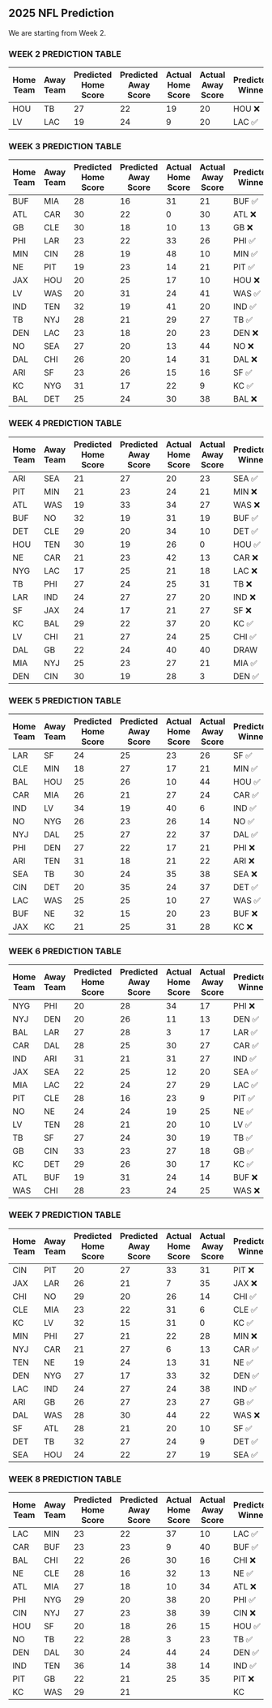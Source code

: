 ## 2025 NFL Prediction

We are starting from Week 2.

### WEEK 2 PREDICTION TABLE
| Home Team | Away Team | Predicted Home Score | Predicted Away Score | Actual Home Score | Actual Away Score | Predicted Winner | Actual Winner |
|-----------|-----------|----------------------|----------------------|-------------------|-------------------|------------------|--------------|
| HOU | TB | 27 | 22 | 19 | 20 | HOU ❌ | TB |
| LV | LAC | 19 | 24 | 9 | 20 | LAC ✅ | LAC |

### WEEK 3 PREDICTION TABLE
| Home Team | Away Team | Predicted Home Score | Predicted Away Score | Actual Home Score | Actual Away Score | Predicted Winner | Actual Winner |
|-----------|-----------|----------------------|----------------------|-------------------|-------------------|------------------|---------------|
| BUF | MIA | 28 | 16 | 31 | 21 | BUF ✅ | BUF |
| ATL | CAR | 30 | 22 | 0 | 30 | ATL ❌ | CAR |
| GB | CLE | 30 | 18 | 10 | 13 | GB ❌ | CLE |
| PHI | LAR | 23 | 22 | 33 | 26 | PHI ✅ | PHI |
| MIN | CIN | 28 | 19 | 48 | 10 | MIN ✅ | MIN |
| NE | PIT | 19 | 23 | 14 | 21 | PIT ✅ | PIT |
| JAX | HOU | 20 | 25 | 17 | 10 | HOU ❌ | JAX |
| LV | WAS | 20 | 31 | 24 | 41 | WAS ✅ | WAS |
| IND | TEN | 32 | 19 | 41 | 20 | IND ✅ | IND |
| TB | NYJ | 28 | 21 | 29 | 27 | TB ✅ | TB |
| DEN | LAC | 23 | 18 | 20 | 23 | DEN ❌ | LAC |
| NO | SEA | 27 | 20 | 13 | 44 | NO ❌ | SEA |
| DAL | CHI | 26 | 20 | 14 | 31 | DAL ❌ | CHI |
| ARI | SF | 23 | 26 | 15 | 16 | SF ✅ | SF |
| KC | NYG | 31 | 17 | 22 | 9 | KC ✅ | KC |
| BAL | DET | 25 | 24 | 30 | 38 | BAL ❌ | DET |

### WEEK 4 PREDICTION TABLE
| Home Team | Away Team | Predicted Home Score | Predicted Away Score | Actual Home Score | Actual Away Score | Predicted Winner | Actual Winner |
|-----------|-----------|----------------------|----------------------|-------------------|-------------------|------------------|---------------|
| ARI | SEA | 21 | 27 | 20 | 23 | SEA ✅ | SEA |
| PIT | MIN | 21 | 23 | 24 | 21 | MIN ❌ | PIT |
| ATL | WAS | 19 | 33 | 34 | 27 | WAS ❌ | ATL |
| BUF | NO | 32 | 19 | 31 | 19 | BUF ✅ | BUF |
| DET | CLE | 29 | 20 | 34 | 10 | DET ✅ | DET |
| HOU | TEN | 30 | 19 | 26 | 0 | HOU ✅ | HOU |
| NE | CAR | 21 | 23 | 42 | 13 | CAR ❌ | NE |
| NYG | LAC | 17 | 25 | 21 | 18 | LAC ❌ | NYG |
| TB | PHI | 27 | 24 | 25 | 31 | TB ❌ | PHI |
| LAR | IND | 24 | 27 | 27 | 20 | IND ❌ | LAR |
| SF | JAX | 24 | 17 | 21 | 27 | SF ❌ | JAX |
| KC | BAL | 29 | 22 | 37 | 20 | KC ✅ | KC |
| LV | CHI | 21 | 27 | 24 | 25 | CHI ✅ | CHI |
| DAL | GB | 22 | 24 | 40 | 40 | DRAW | DRAW |
| MIA | NYJ | 25 | 23 | 27 | 21 | MIA ✅ | MIA |
| DEN | CIN | 30 | 19 | 28 | 3 | DEN ✅ | DEN |

### WEEK 5 PREDICTION TABLE
| Home Team | Away Team | Predicted Home Score | Predicted Away Score | Actual Home Score | Actual Away Score | Predicted Winner | Actual Winner |
|-----------|-----------|----------------------|----------------------|-------------------|-------------------|------------------|---------------|
| LAR | SF | 24 | 25 | 23 | 26 | SF ✅ | SF |
| CLE | MIN | 18 | 27 | 17 | 21 | MIN ✅ | MIN |
| BAL | HOU | 25 | 26 | 10 | 44 | HOU ✅ | HOU |
| CAR | MIA | 26 | 21 | 27 | 24 | CAR ✅ | CAR |
| IND | LV | 34 | 19 | 40 | 6 | IND ✅ | IND |
| NO | NYG | 26 | 23 | 26 | 14 | NO ✅ | NO |
| NYJ | DAL | 25 | 27 | 22 | 37 | DAL ✅ | DAL |
| PHI | DEN | 27 | 22 | 17 | 21 | PHI ❌ | DEN |
| ARI | TEN | 31 | 18 | 21 | 22 | ARI ❌ | TEN |
| SEA | TB | 30 | 24 | 35 | 38 | SEA ❌ | TB |
| CIN | DET | 20 | 35 | 24 | 37 | DET ✅ | DET |
| LAC | WAS | 25 | 25 | 10 | 27 | WAS ✅ | WAS |
| BUF | NE | 32 | 15 | 20 | 23 | BUF ❌ | NE |
| JAX | KC | 21 | 25 | 31 | 28 | KC ❌ | JAX |

### WEEK 6 PREDICTION TABLE
| Home Team | Away Team | Predicted Home Score | Predicted Away Score | Actual Home Score | Actual Away Score | Predicted Winner | Actual Winner |
|-----------|-----------|----------------------|----------------------|-------------------|-------------------|------------------|---------------|
| NYG | PHI | 20 | 28 | 34 | 17 | PHI ❌ | NYG |
| NYJ | DEN | 20 | 26 | 11 | 13 | DEN ✅ | DEN |
| BAL | LAR | 27 | 28 | 3 | 17 | LAR ✅ | LAR |
| CAR | DAL | 28 | 25 | 30 | 27 | CAR ✅ | CAR |
| IND | ARI | 31 | 21 | 31 | 27 | IND ✅ | IND |
| JAX | SEA | 22 | 25 | 12 | 20 | SEA ✅ | SEA |
| MIA | LAC | 22 | 24 | 27 | 29 | LAC ✅ | LAC |
| PIT | CLE | 28 | 16 | 23 | 9 | PIT ✅ | PIT |
| NO | NE | 24 | 24 | 19 | 25 | NE ✅ | NE |
| LV | TEN | 28 | 21 | 20 | 10 | LV ✅ | LV |
| TB | SF | 27 | 24 | 30 | 19 | TB ✅ | TB |
| GB | CIN | 33 | 23 | 27 | 18 | GB ✅ | GB |
| KC | DET | 29 | 26 | 30 | 17 | KC ✅ | KC |
| ATL | BUF | 19 | 31 | 24 | 14 | BUF ❌ | ATL |
| WAS | CHI | 28 | 23 | 24 | 25 | WAS ❌ | CHI |


### WEEK 7 PREDICTION TABLE
| Home Team | Away Team | Predicted Home Score | Predicted Away Score | Actual Home Score | Actual Away Score | Predicted Winner | Actual Winner |
|-----------|-----------|----------------------|----------------------|-------------------|-------------------|------------------|---------------|
| CIN | PIT | 20 | 27 | 33 | 31 | PIT ❌ | CIN |
| JAX | LAR | 26 | 21 | 7 | 35 | JAX ❌ | LAR |
| CHI | NO | 29 | 20 | 26 | 14 | CHI ✅ | CHI |
| CLE | MIA | 23 | 22 | 31 | 6 | CLE ✅ | CLE |
| KC | LV | 32 | 15 | 31 | 0 | KC ✅ | KC |
| MIN | PHI | 27 | 21 | 22 | 28 | MIN ❌ | PHI |
| NYJ | CAR | 21 | 27 | 6 | 13 | CAR ✅ | CAR |
| TEN | NE | 19 | 24 | 13 | 31 | NE ✅ | NE |
| DEN | NYG | 27 | 17 | 33 | 32 | DEN ✅ | DEN |
| LAC | IND | 24 | 27 | 24 | 38 | IND ✅ | IND |
| ARI | GB | 26 | 27 | 23 | 27 | GB ✅ | GB |
| DAL | WAS | 28 | 30 | 44 | 22 | WAS ❌ | DAL |
| SF | ATL | 28 | 21 | 20 | 10 | SF ✅ | SF |
| DET | TB | 32 | 27 | 24 | 9 | DET ✅ | DET |
| SEA | HOU | 24 | 22 | 27 | 19 | SEA ✅ | SEA |


### WEEK 8 PREDICTION TABLE
| Home Team | Away Team | Predicted Home Score | Predicted Away Score | Actual Home Score | Actual Away Score | Predicted Winner | Actual Winner |
|-----------|-----------|----------------------|----------------------|-------------------|-------------------|------------------|---------------|
| LAC | MIN | 23 | 22 | 37 | 10 | LAC ✅ | LAC |
| CAR | BUF | 23 | 23 | 9 | 40 | BUF ✅ | BUF |
| BAL | CHI | 22 | 26 | 30 | 16 | CHI ❌ | BAL |
| NE | CLE | 28 | 16 | 32 | 13 | NE ✅ | NE |
| ATL | MIA | 27 | 18 | 10 | 34 | ATL ❌ | MIA |
| PHI | NYG | 29 | 20 | 38 | 20 | PHI ✅ | PHI |
| CIN | NYJ | 27 | 23 | 38 | 39 | CIN ❌ | NYJ |
| HOU | SF | 20 | 18 | 26 | 15 | HOU ✅ | HOU |
| NO | TB | 22 | 28 | 3 | 23 | TB ✅ | TB |
| DEN | DAL | 30 | 24 | 44 | 24 | DEN ✅ | DEN |
| IND | TEN | 36 | 14 | 38 | 14 | IND ✅ | IND |
| PIT | GB | 22 | 21 | 25 | 35 | PIT ❌ | GB |
| KC | WAS | 29 | 21 | | | KC | |